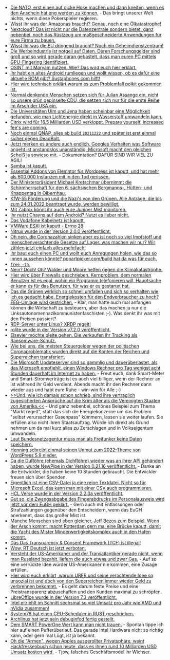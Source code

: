 * [Die NATO, erst einen auf dicke Hose machen und dann kneifen, wenn es den Anschein hat eng werden zu können.](https://blog.fefe.de/?ts=9f085f1e) - Das bringt unserer Welt nichts, wenn diese Pokerspieler regieren.
* [Wisst ihr was der Amazonas braucht? Genau, noch eine Ölkatastrophe!](https://netzfrauen.org/2022/01/31/ecuador-3/)
* [Nextcloud? Das ist nicht nur die Datenzentrale sondern bietet, ganz nebenbei, noch das Rüstzeug um maßgeschneiderte Anwendungen für eure Firma zu bauen.](https://nextcloud.com/blog/community-interview-gestion/)
* [Wisst ihr was die EU dringend braucht? Noch ein Geheimdienstzentrum!](https://netzpolitik.org/2022/strategischer-kompass-eu-soll-neues-geheimdienstzentrum-erhalten/)
* [Die Werbeindustrie ist notgeil auf Daten. Deren Forschungsgelder sind groß und so wird gerade daran gebastelt, dass man euren PC mittels GPU-Fingering identifiziert.](https://www.bleepingcomputer.com/news/security/researchers-use-gpu-fingerprinting-to-track-users-online/)
* [OSINT mit Maryam nutzen. Wie? Das wird euch hier erklärt.](https://scheible.it/kali-linux-tools_maryam/)
* [Ihr habt ein altes Android rumliegen und wollt wissen, ob es dafür eine aktuelle ROM gibt? Sustaphones.com hilft!](https://www.onli-blogging.de/2123/Sustaphones-mit-mehr-Roms-und-Daten-zum-Kopfhoereranschluss.html)
* [Hier wird technisch erklärt warum es zum Problemfall polkit gekommen ist.](https://utcc.utoronto.ca/~cks/space/blog/unix/Argv0IsEasy)
* [Normal denkende Menschen setzen sich für Julian Assange ein, nicht so unsere grün gepinselte CDU, die setzen sich nur für die erste Reihe im Arsch der USA ein.](https://blog.fefe.de/?ts=9f093c66)
* [Die Universitäten Ulm und Jena haben scheinbar eine Möglichkeit gefunden, wie man Lichtenergie direkt in Wasserstoff umwandeln kann.](https://www.sonnenseite.com/de/wissenschaft/gruener-wasserstoff-auf-knopfdruck/)
* [Citrix wird für 16,5 Milliarden USD verkloppt. Prepare yourself, increased fee's are coming.](https://www.borncity.com/blog/2022/02/01/citrix-wird-fr-165-milliarden-dollar-gekauft/)
* [Noch einmal QNAP, alles ab build `20211222` und später ist erst einmal sicher gegen DeadBolt.](https://www.borncity.com/blog/2022/02/01/qnap-deadbolt-angriffe-ber-eine-im-dezember-2021-gepatchte-schwachstelle/)
* [Jetzt merken es andere auch endlich, Googles Verhalten was Software angeht ist anstandslos unanständig. Microsoft macht den gleichen Scheiß ja sowieso mit.](https://www.borncity.com/blog/2022/02/01/entwickelt-sich-der-google-chrome-zum-problembr/) - Dokumentation? DAFÜR SIND WIR VIEL ZU AGIL!
* [Samba ist kaputt.](https://www.bleepingcomputer.com/news/security/samba-bug-can-let-remote-attackers-execute-code-as-root/)
* [Essential Addons von Elemntor für Wordpress ist kaputt, und hat mehr als 600.000 Instanzen mit in den Tod gerissen.](https://www.bleepingcomputer.com/news/security/600k-wordpress-sites-impacted-by-critical-plugin-rce-vulnerability/)
* [Der Ministerpräsident Michael Kretschmar übernimmt die Schirmherrschaft für den 6. sächsischen Bergmanns-, Hütten- und Knappentag in Olbernhau.](https://knappenverein.de/ministerpraesident-uebernimmt-schirmherrschaft-fuer-6-saechsischen-bergmanns-huetten-und-knappentag-in-olbernhau/)
* [KfW-55 Förderung und die Nazi's von den Grünen. Alle Anträge, die bis zum 24.01.2022 beantragt wurde, werden bewilligt.](https://www.sonnenseite.com/de/wirtschaft/loesung-fuer-kfw-gebaeudefoerderung-alle-antraege-bis-24-januar-werden-bewilligt/)
* [Mit Zabbix könnt ihr auch eure Juniper Mist monitoren.](https://blog.zabbix.com/monitoring-juniper-mist-wireless-network/19093/)
* [Ihr nutzt Chayns auf dem Android? Nutzt es lieber nicht.](https://www.kuketz-blog.de/chayns-corona-terminbuchungs-app-mit-deutlichen-verstoessen-gegen-ttdsg-dsgvo/)
* [Das Vodafone Kabelnetz ist kaputt.](https://www.borncity.com/blog/2022/01/31/strung-im-vodafone-kabelnetz-31-1-2022/)
* [VMWare ESXi ist kaputt - Errno 28](http://woshub.com/vmware-esxi-no-space-left-device/)
* [Nitrux wurde in der Version 2.0.0 veröffentlicht.](https://lwn.net/Articles/883323/rss)
* [Oh nein, die Coronazahlen sinken aber es ist noch so viel Impfstoff und menschenverachtende Gesetze auf Lager. was machen wir nur? Wir zählen jetzt einfach alles mehrfach!](https://blog.fefe.de/?ts=9f063d8b)
* [Ihr baut euch einen PC und wollt euch Anregungen holen, wie das so innen aussehen könnte? pcpartpicker.com/build hat da was für euch.](https://pcpartpicker.com/builds/)
* [`free -th`.](https://pimylifeup.com/free-command-linux/)
* [Nein? Doch! Oh? Wälder und Moore helfen gegen die Klimakatastrophe.](https://www.sonnenseite.com/de/umwelt/waelder-und-moore-koennen-uns-helfen/)
* [Hier wird über Firewalls geschrieben. Kernproblem, dem normalen Benutzer ist es egal, wohin ein Programm telefonieren will, Hauptsache er kann es für das Benutzen, für was er es gestartet hat.](https://utcc.utoronto.ca/~cks/space/blog/tech/HostFirewallsLimits)
* [Das die Grünen wirklich so schnell umfallen und sich so verhalten wie ich es gedacht habe. Energiekosten für den Endverbraucher zu hoch? EEG-Umlage wird gestrichen.](https://blog.fefe.de/?ts=9f0494a7) - Klar, man hätte auch mal anfangen können die Wirtschaft zu besteuern, aber das machen ja nur die Linksautonomennazikommunistenfaschisten ;-). Was denkt ihr was mit den Preisen passiert? 
* [RDP-Server unter Linux? XRDP regelt!](http://xrdp.org/)
* [rqlite wurde in der Version v7.2.0 veröffentlicht.](https://github.com/rqlite/rqlite/releases/tag/v7.2.0)
* [Elsevier möchte pleite gehen. Die verkaufen ihr Tracking als Ransomware-Schutz.](https://blog.fefe.de/?ts=9f0492fe)
* [Wie bei uns, die meisten Steuergelder wegen der politischen Coronaproblematik wurden direkt auf die Konten der Reichen und Superreichen transferiert.](https://blog.fefe.de/?ts=9f04e18c)
* [Die Microsoft Updateserver sind so gammlig und dauerüberlastet, als das Microsoft empfiehlt, einen Windows Rechner pro Tag wenigst acht Stunden dauerhaft im Internet zu haben.](https://blog.fefe.de/?ts=9f075d61) - Freut euch, dank Smart-Meter und Smart-Stromverträge ist es auch viel billiger, wenn der Rechner an ist während ihr Geld verdient. Abends macht ihr den Rechner dann wieder aus und habt eure Ruhe - win-win für Alle ;-)
* [>>Und, wie ich damals schon schrieb, sind ihre vertraglich zugesicherten Ansprüche auf die Krim älter als die Vereinigten Staaten von Amerika.<<](https://blog.fefe.de/?ts=9f075b31) - Und ganz nebenbei, schönes Beispiel zum Thema "Markt regelt", statt das sich die Energiekonzerne um das Problem "selbst verursachter Gasenpass" kümmern, lassen sie weiter laufen. Sie erfüllen also nicht ihren Staatsauftrag. Würde ich direkt als Grund nehmen um da mal kurz alles zu Zerschlagen und in Volkseigentum umwandeln.
* [Laut Bundesnetzagentur muss man als Freifunker keine Daten speichern.](https://netzpolitik.org/2022/offene-wlans-keine-speicherpflicht-fuer-freifunk-netze/)
* [Henning schreibt einmal seinen Unmut zum 2022-Theme von WordPress 5.9 nieder.](https://www.henning-uhle.eu/informatik/wordpress-und-bloggen/wordpress-5-9-full-site-editing-oder-lieber-nicht)
* [Da die DuRöhre (ehemals DichRöhre) wieder was an ihrer API gehändert haben, wurde NewPipe in der Version 0.21.16 veröffentlicht.](https://newpipe.net/blog/pinned/release/newpipe-0.21.16-hotfix/) - Danke an die Entwickler, die haben keine 10 Stunden gebraucht. Die Entwickler freuen sich über Spenden.
* [Eigentlich ist eine CSV-Datei ja eine reine Textdatei. Nicht so für Microsoft Excel, das kann man mit einer CSV auch programmieren.](https://www.borncity.com/blog/2022/02/02/schdliche-csv-dateien-knnen-bazarbackdoor-installieren/)
* [HCL Verse wurde in der Version 2.2.0a veröffentlicht.](https://n-komm.de/hcl-verse-on-premises-2-2-0a-fix-release/)
* [Gut so, die Zwangsabgabe des Fingerabdrucks im Personalausweis wird jetzt vor dem EuGH geklärt.](https://netzpolitik.org/2022/personalausweis-zwangsweise-abgabe-der-fingerabdruecke-kommt-vor-den-eugh/) - Gern auch mit Entlassungen oder Strafzahlungen gegenüber den Entscheidern, wenn das EuGH anerkennt, dass das großer Mist ist.
* [Manche Menschen sind eben gleicher, Jeff Bezos zum Beispiel. Wenn der Arsch kommt, macht Rotterdam gern mal eine Brücke kaputt, damit die Yacht des Mister Minderwertigkeitskomplex auch in den Hafen kommt.](https://blog.fefe.de/?ts=9f0437f8)
* [Das Das Transparency & Consent Framework (TCF) ist illegal!](https://blog.fefe.de/?ts=9f043127)
* [Wow, RT Deutsch ist jetzt verboten.](https://blog.fefe.de/?ts=9f04304d)
* [Versteht der US-Amerikaner und der Transatlantiker gerade nicht, wenn man Russland bezahlt, liefern die auch etwas und zwar Gas.](https://blog.fefe.de/?ts=9f05b319) - Auf so eine verrückte Idee würder US-Amerikaner nie kommen, eine Zusage erfüllen.
* [Hier wird euch erklärt, warum UBER und seine verachtende Idee so unsozial ist und doch von den Superreichen immer wieder Geld zu verbrennen bekommt.](https://theweek.com/articles/675434/how-uber-could-become-nightmarish-monopoly) - Es geht darum feste Preise und eine Preistransparenz abzuschaffen und den Kunden maximal zu schröpfen.
* [LibreOffice wurde in der Version 7.3 veröffentlicht.](https://lwn.net/Articles/883542/rss)
* [Intel erziehlt im Schnitt sechsmal so viel Umsatz pro Jahr wie AMD und nVidia zusammen!](https://www.3dcenter.org/news/die-amd-geschaeftsergebnisse-im-vierten-quartal-sowie-gesamtjahr-2021)
* [System76 hat einen CPU-Scheduler in RUST geschrieben.](https://www.phoronix.com/scan.php?page=news_item&px=System76-Scheduler-1.0)
* [Archlinux hat jetzt sein debuginfod fertig gestellt.](https://archlinux.org/news/debug-packages-and-debuginfod/)
* [Dem SMART PowerOne Wert kann man nicht trauen.](https://utcc.utoronto.ca/~cks/space/blog/tech/SMARTWeirdPowerOnHours) - Spontan tippe ich hier auf einen Pufferüberlauf. Das gerade Intel Hardware nicht so richtig kann, oder gern mal Lügt, ist ja bekannt.
* [Oh die "Armen", wegen Apples ausgerollter Privatsphäre, weint Hackfressenbuch schon heute, dass es ihnen rund 10 Milliarden USD Umsatz kosten wird.](https://blog.fefe.de/?ts=9f05476f) - Tjow, falsches Geschäftsmodel ihr Wichser.
